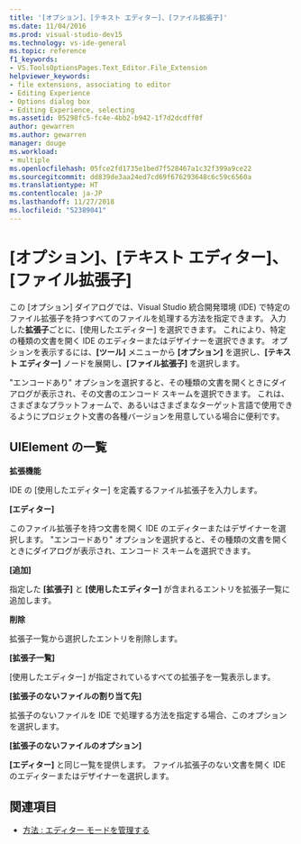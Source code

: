 ```yaml
---
title: '[オプション]、[テキスト エディター]、[ファイル拡張子]'
ms.date: 11/04/2016
ms.prod: visual-studio-dev15
ms.technology: vs-ide-general
ms.topic: reference
f1_keywords:
- VS.ToolsOptionsPages.Text_Editor.File_Extension
helpviewer_keywords:
- file extensions, associating to editor
- Editing Experience
- Options dialog box
- Editing Experience, selecting
ms.assetid: 05298fc5-fc4e-4bb2-b942-1f7d2dcdff0f
author: gewarren
ms.author: gewarren
manager: douge
ms.workload:
- multiple
ms.openlocfilehash: 05fce2fd1735e1bed7f528467a1c32f399a9ce22
ms.sourcegitcommit: dd839de3aa24ed7cd69f676293648c6c59c6560a
ms.translationtype: HT
ms.contentlocale: ja-JP
ms.lasthandoff: 11/27/2018
ms.locfileid: "52389041"
---
```

# <a name="options-text-editor-file-extension"></a>[オプション]、[テキスト エディター]、[ファイル拡張子]

この [オプション] ダイアログでは、Visual Studio 統合開発環境 (IDE) で特定のファイル拡張子を持つすべてのファイルを処理する方法を指定できます。 入力した**拡張子**ごとに、[使用したエディター] を選択できます。 これにより、特定の種類の文書を開く IDE のエディターまたはデザイナーを選択できます。 オプションを表示するには、**[ツール]** メニューから **[オプション]** を選択し、**[テキスト エディター]** ノードを展開し、**[ファイル拡張子]** を選択します。

"エンコードあり" オプションを選択すると、その種類の文書を開くときにダイアログが表示され、その文書のエンコード スキームを選択できます。 これは、さまざまなプラットフォームで、あるいはさまざまなターゲット言語で使用できるようにプロジェクト文書の各種バージョンを用意している場合に便利です。

## <a name="uielement-list"></a>UIElement の一覧

**拡張機能**

IDE の [使用したエディター] を定義するファイル拡張子を入力します。

**[エディター]**

 このファイル拡張子を持つ文書を開く IDE のエディターまたはデザイナーを選択します。 "エンコードあり" オプションを選択すると、その種類の文書を開くときにダイアログが表示され、エンコード スキームを選択できます。

**[追加]**

指定した **[拡張子]** と **[使用したエディター]** が含まれるエントリを拡張子一覧に追加します。

**削除**

拡張子一覧から選択したエントリを削除します。

**[拡張子一覧]**

[使用したエディター] が指定されているすべての拡張子を一覧表示します。

**[拡張子のないファイルの割り当て先]**

拡張子のないファイルを IDE で処理する方法を指定する場合、このオプションを選択します。

**[拡張子のないファイルのオプション]**

**[エディター]** と同じ一覧を提供します。 ファイル拡張子のない文書を開く IDE のエディターまたはデザイナーを選択します。

## <a name="see-also"></a>関連項目

- [方法 : エディター モードを管理する](../../ide/how-to-manage-editor-modes.md)